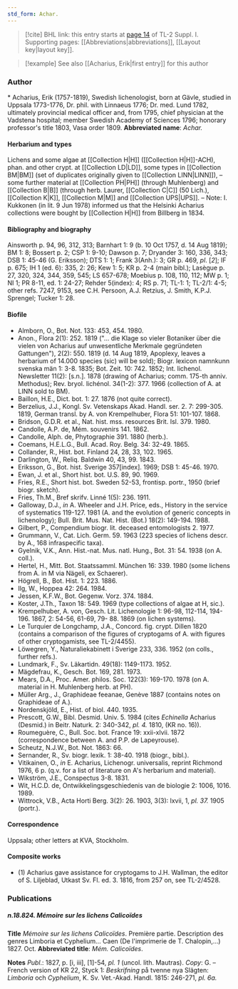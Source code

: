 ```yaml
---
std_form: Achar.
---
```


> [!cite] BHL link: this entry starts at [page 14](https://www.biodiversitylibrary.org/page/33264761) of TL-2 Suppl. I.
> Supporting pages: [[Abbreviations|abbreviations]], [[Layout key|layout key]].

> [!example] See also [[Acharius, Erik|first entry]] for this author

### Author

\* Acharius, Erik (1757-1819), Swedish lichenologist, born at Gävle, studied in Uppsala 1773-1776, Dr. phil. with Linnaeus 1776; Dr. med. Lund 1782, ultimately provincial medical officer and, from 1795, chief physician at the Vadstena hospital; member Swedish Academy of Sciences 1796; honorary professor's title 1803, Vasa order 1809. 
**Abbreviated name**: *Achar.*

#### Herbarium and types

Lichens and some algae at [[Collection H|H]] ([[Collection H|H]]-ACH), phan. and other crypt. at [[Collection LD|LD]], some types in [[Collection BM|BM]] (set of duplicates originally given to [[Collection LINN|LINN]]), – some further material at [[Collection PH|PH]] (through Muhlenberg) and [[Collection B|B]] (through herb. Laurer, [[Collection C|C]] (50 Lich.), [[Collection K|K]], [[Collection M|M]] and [[Collection UPS|UPS]]. – Note: I. Kukkonen (in lit. 9 Jun 1978) informed us that the Helsinki Acharius collections were bought by [[Collection H|H]] from Billberg in 1834.

#### Bibliography and biography

Ainsworth p. 94, 96, 312, 313; Barnhart 1: 9 (b. 10 Oct 1757, d. 14 Aug 1819); BM 1: 8; Bossert p. 2; CSP 1: 9-10; Dawson p. 7; Dryander 3: 160, 336, 343; DSB 1: 45-46 (G. Eriksson); DTS 1: 1; Frank 3(Anh.): 3; GR p. 469, *pl*. \[*2*\]; IF p. 675; IH 1 (ed. 6): 335, 2: 26; Kew 1: 5; KR p. 2-4 (main bibl.); Lasègue p. 27, 320, 324, 344, 359, 545; LS 657-678; Moebius p. 108, 110, 112; MW p. 1; NI 1; PR 8-11, ed. 1: 24-27; Rehder 5(index): 4; RS p. 71; TL-1: 1; TL-2/1: 4-5; other refs. 7247, 9153, see C.H. Persoon, A.J. Retzius, J. Smith, K.P.J. Sprengel; Tucker 1: 28.

#### Biofile

- Almborn, O., Bot. Not. 133: 453, 454. 1980.
- Anon., Flora 2(1): 252. 1819 ("... die Klage so vieler Botaniker über die vielen von Acharius auf unwesentliche Merkmale gegründeten Gattungen"), 2(2): 550. 1819 (d. 14 Aug 1819, Apoplexy, leaves a herbarium of 14.000 species (sic) will be sold); Biogr. lexicon namnkunn svenska män 1: 3-8. 1835; Bot. Zeit. 10: 742. 1852; Int. lichenol. Newsletter 11(2): \[s.n.\]. 1878 (drawing of Acharius; comm. 175-th anniv. Methodus); Rev. bryol. lichénol. 34(1-2): 377. 1966 (collection of A. at LINN sold to BM).
- Baillon, H.E., Dict. bot. 1: 27. 1876 (not quite correct).
- Berzelius, J.J., Kongl. Sv. Vetenskaps Akad. Handl. ser. 2. 7: 299-305. 1819, German transl. by A. von Krempelhuber, Flora 51: 101-107. 1868.
- Bridson, G.D.R. et al., Nat. hist. mss. resources Brit. Isl. 379. 1980.
- Candolle, A.P. de, Mém. souvenirs 141. 1862.
- Candolle, Alph. de, Phytographie 391. 1880 (herb.).
- Coemans, H.E.L.G., Bull. Acad. Roy. Belg. 34: 32-49. 1865.
- Collander, R., Hist. bot. Finland 24, 28, 33, 102. 1965.
- Darlington, W., Reliq. Baldwin 40, 43, 99. 1843.
- Eriksson, G., Bot. hist. Sverige 357\[index\]. 1969; DSB 1: 45-46. 1970.
- Ewan, J. et al., Short hist. bot. U.S. 89, 90. 1969.
- Fries, R.E., Short hist. bot. Sweden 52-53, frontisp. portr., 1950 (brief biogr. sketch).
- Fries, Th.M., Bref skrifv. Linné 1(5): 236. 1911.
- Galloway, D.J., *in* A. Wheeler and J.H. Price, eds., History in the service of systematics 119-127. 1981 (A. and the evolution of generic concepts in lichenology); Bull. Brit. Mus. Nat. Hist. (Bot.) 18(2): 149-194. 1988.
- Gilbert, P., Compendium biogr. lit. deceased entomologists 2. 1977.
- Grummann, V., Cat. Lich. Germ. 59. 1963 (223 species of lichens descr. by A., 168 infraspecific taxa).
- Gyelnik, V.K., Ann. Hist.-nat. Mus. natl. Hung., Bot. 31: 54. 1938 (on A. coll.).
- Hertel, H., Mitt. Bot. Staatssamml. München 16: 339. 1980 (some lichens from A. in M via Nägeli, ex Schaerer).
- Högrell, B., Bot. Hist. 1: 223. 1886.
- Ilg, W., Hoppea 42: 264. 1984.
- Jessen, K.F.W., Bot. Gegenw. Vorz. 374. 1884.
- Koster, J.Th., Taxon 18: 549. 1969 (type collections of algae at H, sic.).
- Krempelhuber, A. von, Gesch. Lit. Lichenologie 1: 96-98, 112-114, 194-196. 1867, 2: 54-56, 61-69, 79- 88. 1869 (on lichen systems).
- Le Turquier de Longchamp, J.A., Concord. fig. crypt. Dillen 1820 (contains a comparison of the figures of cryptogams of A. with figures of other cryptogamists, see TL-2/4455).
- Löwegren, Y., Naturaliekabinett i Sverige 233, 336. 1952 (on colls., further refs.).
- Lundmark, F., Sv. Läkartidn. 49(18): 1149-1173. 1952.
- Mägdefrau, K., Gesch. Bot. 169, 281. 1973.
- Mears, D.A., Proc. Amer. philos. Soc. 122(3): 169-170. 1978 (on A. material in H. Muhlenberg herb. at PH).
- Müller Arg., J., Graphideae feeanae, Genève 1887 (contains notes on Graphideae of A.).
- Nordenskjöld, E., Hist. of biol. 440. 1935.
- Prescott, G.W., Bibl. Desmid. Univ. 5. 1984 (cites *Echinella* Acharius (Desmid.) in Beitr. Naturk. 2: 340-342, *pl. 4.* 1810, (KR no. 16)).
- Roumeguère, C., Bull. Soc. bot. France 19: xxii-xlvii. 1872 (correspondence between A. and P.P. de Lapeyrouse).
- Scheutz, N.J.W., Bot. Not. 1863: 66.
- Sernander, R., Sv. biogr. lexik. 1: 38-40. 1918 (biogr., bibl.).
- Vitikainen, O., *in* E. Acharius, Lichenogr. universalis, reprint Richmond 1976, 6 p. (q.v. for a list of literature on A's herbarium and material).
- Wikström, J.E., Conspectus 3-8. 1831.
- Wit, H.C.D. de, Ontwikkelingsgeschiedenis van de biologie 2: 1006, 1016. 1989.
- Wittrock, V.B., Acta Horti Berg. 3(2): 26. 1903, 3(3): lxvii, 1, *pl. 37.* 1905 (portr.).

#### Correspondence

Uppsala; other letters at KVA, Stockholm.

#### Composite works

- (1) Acharius gave assistance for cryptogams to J.H. Wallman, the editor of S. Liljeblad, Utkast Sv. Fl. ed. 3. 1816, from 257 on, see TL-2/4528.

### Publications

##### n.18.824. Mémoire sur les lichens Calicoïdes

**Title**
*Mémoire sur les lichens Calicoïdes*. Première partie. Description des genres Limboria et Cyphelium... Caen (De l'imprimerie de T. Chalopin,...) 1827. Oct.
**Abbreviated title**: *Mém. Calicoïdes*.

**Notes**
*Publ*.: 1827, p. \[i, iii\], \[1\]-54, *pl. 1* (uncol. lith. Mautras). *Copy*: G. – French version of KR 22, Styck 1: *Beskrifning* på tvenne nya Slägten: *Limboria* och *Cyphelium*, K. Sv. Vet.-Akad. Handl. 1815: 246-271, *pl. 6a.*

